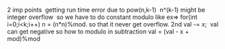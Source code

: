 2 imp points
​
getting run time error due to pow(n,k-1)
​
n^(k-1) might be integer overflow
​
so we have to do constant modulo
like ex=>
​
for(int i=0;i<k;i++)
n = (n*n)%mod.
so that it never get overflow.
2nd
val -= x;
​
val can get negative so how to modulo in subtraction
val = (val - x + mod)%mod
